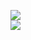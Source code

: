 [![](https://img.shields.io/badge/Made%20With-Github%20Spray-lightgrey.svg?style=for-the-badge&logo=github)](https://github.com/Annihil/github-spray#25098)  
[![](https://i.imgur.com/2DrTn0Z.gif)](https://github.com/Annihil/github-spray)